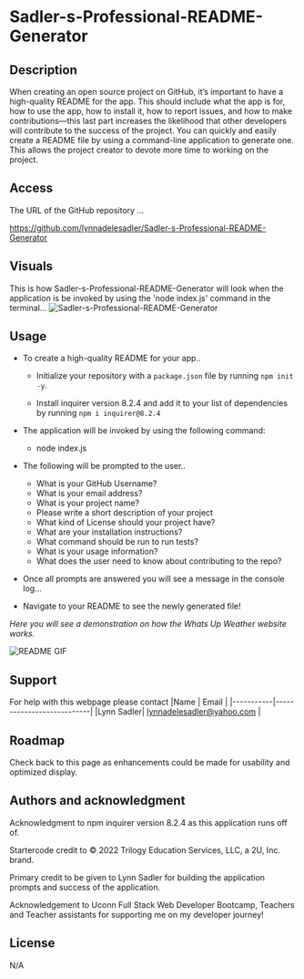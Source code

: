 # Sadler-s-Professional-README-Generator

## Description
When creating an open source project on GitHub, it’s important to have a high-quality README for the app. This should include what the app is for, how to use the app, how to install it, how to report issues, and how to make contributions—this last part increases the likelihood that other developers will contribute to the success of the project.
You can quickly and easily create a README file by using a command-line application to generate one. This allows the project creator to devote more time to working on the project. 

## Access

The URL of the GitHub repository ...

https://github.com/lynnadelesadler/Sadler-s-Professional-README-Generator

## Visuals

<!-- Provide the visuals for full display and phone display -->
This is how Sadler-s-Professional-README-Generator will look when the application is be invoked by using the 'node index.js' command in the terminal...
![Sadler-s-Professional-README-Generator](./Develop/images/app-questions.PNG)



## Usage
- To create a high-quality README for your app..

  - Initialize your repository with a `package.json` file by running `npm init -y`.

  - Install inquirer version 8.2.4 and add it to your list of dependencies by running `npm i inquirer@8.2.4`

- The application will be invoked by using the following command:
    - node index.js

- The following will be prompted to the user..
       
    - What is your GitHub Username?
    - What is your email address?
    - What is your project name?
    - Please write a short description of your project
    - What kind of License should your project have?
    - What are your installation instructions?
    - What command should be run to run tests?
    - What is your usage information?
    - What does the user need to know about contributing to the repo?

- Once all prompts are answered you will see a message in the console log... 

- Navigate to your README to see the newly generated file!

_Here you will see a demonstration on how the Whats Up Weather website works._

![README GIF](./assets/Image/Weather%20Dashboard.gif)

## Support
For help with this webpage please contact
|Name | Email |
|-----------|---------------------------|
|Lynn Sadler| lynnadelesadler@yahoo.com |

## Roadmap
Check back to this page as enhancements could be made for usability and optimized display.

## Authors and acknowledgment
Acknowledgment to npm inquirer version 8.2.4 as this application runs off of.  

Startercode credit to © 2022 Trilogy Education Services, LLC, a 2U, Inc. brand. 

Primary credit to be given to Lynn Sadler for building the application prompts and success of the application.

Acknowledgement to Uconn Full Stack Web Developer Bootcamp, Teachers and Teacher assistants for supporting me on my developer journey!


## License
N/A